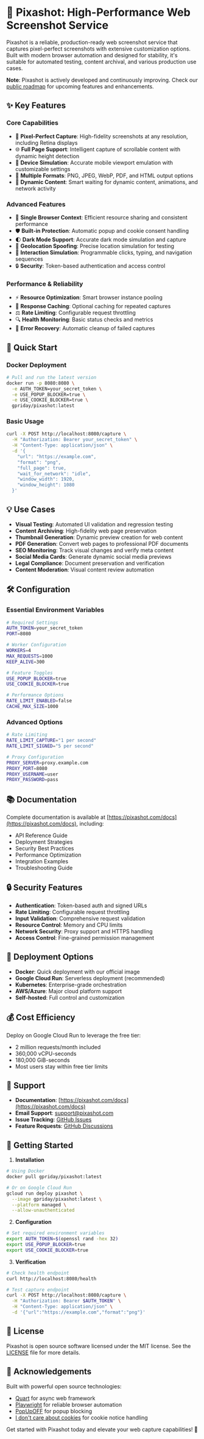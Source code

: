 # 📸 Pixashot: High-Performance Web Screenshot Service

Pixashot is a reliable, production-ready web screenshot service that captures pixel-perfect screenshots with extensive customization options. Built with modern browser automation and designed for stability, it's suitable for automated testing, content archival, and various production use cases.

**Note**: Pixashot is actively developed and continuously improving. Check our [public roadmap](ROADMAP.md) for upcoming features and enhancements.

## ✨ Key Features

### Core Capabilities
- 🎯 **Pixel-Perfect Capture**: High-fidelity screenshots at any resolution, including Retina displays
- 🌐 **Full Page Support**: Intelligent capture of scrollable content with dynamic height detection
- 📱 **Device Simulation**: Accurate mobile viewport emulation with customizable settings
- 🎨 **Multiple Formats**: PNG, JPEG, WebP, PDF, and HTML output options
- 🔄 **Dynamic Content**: Smart waiting for dynamic content, animations, and network activity

### Advanced Features
- 🚀 **Single Browser Context**: Efficient resource sharing and consistent performance
- 🛡️ **Built-in Protection**: Automatic popup and cookie consent handling
- 🌓 **Dark Mode Support**: Accurate dark mode simulation and capture
- 📍 **Geolocation Spoofing**: Precise location simulation for testing
- 🤖 **Interaction Simulation**: Programmable clicks, typing, and navigation sequences
- 🔒 **Security**: Token-based authentication and access control

### Performance & Reliability
- ⚡ **Resource Optimization**: Smart browser instance pooling
- 💾 **Response Caching**: Optional caching for repeated captures
- ⚖️ **Rate Limiting**: Configurable request throttling
- 🔍 **Health Monitoring**: Basic status checks and metrics
- 🔄 **Error Recovery**: Automatic cleanup of failed captures

## 🚀 Quick Start

### Docker Deployment
```bash
# Pull and run the latest version
docker run -p 8080:8080 \
  -e AUTH_TOKEN=your_secret_token \
  -e USE_POPUP_BLOCKER=true \
  -e USE_COOKIE_BLOCKER=true \
  gpriday/pixashot:latest
```

### Basic Usage
```bash
curl -X POST http://localhost:8080/capture \
  -H "Authorization: Bearer your_secret_token" \
  -H "Content-Type: application/json" \
  -d '{
    "url": "https://example.com",
    "format": "png",
    "full_page": true,
    "wait_for_network": "idle",
    "window_width": 1920,
    "window_height": 1080
  }'
```

## 💡 Use Cases

- **Visual Testing**: Automated UI validation and regression testing
- **Content Archiving**: High-fidelity web page preservation
- **Thumbnail Generation**: Dynamic preview creation for web content
- **PDF Generation**: Convert web pages to professional PDF documents
- **SEO Monitoring**: Track visual changes and verify meta content
- **Social Media Cards**: Generate dynamic social media previews
- **Legal Compliance**: Document preservation and verification
- **Content Moderation**: Visual content review automation

## 🛠️ Configuration

### Essential Environment Variables
```bash
# Required Settings
AUTH_TOKEN=your_secret_token
PORT=8080

# Worker Configuration
WORKERS=4
MAX_REQUESTS=1000
KEEP_ALIVE=300

# Feature Toggles
USE_POPUP_BLOCKER=true
USE_COOKIE_BLOCKER=true

# Performance Options
RATE_LIMIT_ENABLED=false
CACHE_MAX_SIZE=1000
```

### Advanced Options
```bash
# Rate Limiting
RATE_LIMIT_CAPTURE="1 per second"
RATE_LIMIT_SIGNED="5 per second"

# Proxy Configuration
PROXY_SERVER=proxy.example.com
PROXY_PORT=8080
PROXY_USERNAME=user
PROXY_PASSWORD=pass
```

## 📚 Documentation

Complete documentation is available at [https://pixashot.com/docs](https://pixashot.com/docs), including:

- API Reference Guide
- Deployment Strategies
- Security Best Practices
- Performance Optimization
- Integration Examples
- Troubleshooting Guide

## 🔒 Security Features

- **Authentication**: Token-based auth and signed URLs
- **Rate Limiting**: Configurable request throttling
- **Input Validation**: Comprehensive request validation
- **Resource Control**: Memory and CPU limits
- **Network Security**: Proxy support and HTTPS handling
- **Access Control**: Fine-grained permission management

## 🚀 Deployment Options

- **Docker**: Quick deployment with our official image
- **Google Cloud Run**: Serverless deployment (recommended)
- **Kubernetes**: Enterprise-grade orchestration
- **AWS/Azure**: Major cloud platform support
- **Self-hosted**: Full control and customization

## 💰 Cost Efficiency

Deploy on Google Cloud Run to leverage the free tier:
- 2 million requests/month included
- 360,000 vCPU-seconds
- 180,000 GiB-seconds
- Most users stay within free tier limits

## 🤝 Support

- **Documentation**: [https://pixashot.com/docs](https://pixashot.com/docs)
- **Email Support**: [support@pixashot.com](mailto:support@pixashot.com)
- **Issue Tracking**: [GitHub Issues](https://github.com/pixashot/pixashot/issues)
- **Feature Requests**: [GitHub Discussions](https://github.com/pixashot/pixashot/discussions)

## 🌟 Getting Started

1. **Installation**
```bash
# Using Docker
docker pull gpriday/pixashot:latest

# Or on Google Cloud Run
gcloud run deploy pixashot \
  --image gpriday/pixashot:latest \
  --platform managed \
  --allow-unauthenticated
```

2. **Configuration**
```bash
# Set required environment variables
export AUTH_TOKEN=$(openssl rand -hex 32)
export USE_POPUP_BLOCKER=true
export USE_COOKIE_BLOCKER=true
```

3. **Verification**
```bash
# Check health endpoint
curl http://localhost:8080/health

# Test capture endpoint
curl -X POST http://localhost:8080/capture \
  -H "Authorization: Bearer $AUTH_TOKEN" \
  -H "Content-Type: application/json" \
  -d '{"url":"https://example.com","format":"png"}'
```

## 📝 License

Pixashot is open source software licensed under the MIT license. See the [LICENSE](LICENSE) file for more details.

## 🙏 Acknowledgements

Built with powerful open source technologies:
- [Quart](https://quart.palletsprojects.com/) for async web framework
- [Playwright](https://playwright.dev/) for reliable browser automation
- [PopUpOFF](https://github.com/AdguardTeam/PopUpOFF) for popup blocking
- [I don't care about cookies](https://www.i-dont-care-about-cookies.eu/) for cookie notice handling

Get started with Pixashot today and elevate your web capture capabilities! 🚀